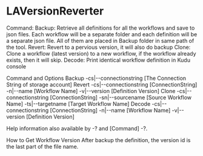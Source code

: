 # LAVersionReverter
Command:
Backup: Retrieve all definitions for all the workflows and save to json files. Each workflow will be a separate folder and each definition will be a separate json file. All of them are placed in Backup folder in same path of the tool.
Revert: Revert to a pervious version, it will also do backup
Clone: Clone a workflow (latest version) to a new workflow, if the workflow already exists, then it will skip.
Decode: Print identical workflow definition in Kudu console

Command and Options
Backup  -cs|--connectionstring [The Connection String of storage account]
Revert -cs|--connectionstring [ConnectionString] -n|--name [Workflow Name] -v|--version [Definition Version]
Clone -cs|--connectionstring [ConnectionString] -sn|--sourcename [Source Workflow Name] -ts|--targetname [Target Workflow Name]
Decode -cs|--connectionstring [ConnectionString] -n|--name [Workflow Name] -v|--version [Definition Version]

Help information also available by -? and [Command] -?.

How to Get Workflow Version
After backup the definition, the version id is the last part of the file name.
